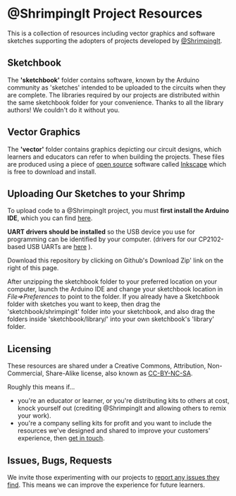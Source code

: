 # @ShrimpingIt Project Resources

This is a collection of resources including vector graphics and software sketches supporting the adopters of projects developed by [@ShrimpingIt](http://shrimping.it).

## Sketchbook 

The **'sketchbook'** folder contains software, known by the Arduino community as 'sketches' intended to be uploaded to the circuits when they are complete. The libraries required by our projects are distributed within the same sketchbook folder for your convenience. Thanks to all the library authors! We couldn't do it without you.

## Vector Graphics

The **'vector'** folder contains graphics depicting our circuit designs, which learners and educators can refer to when building the projects. These files are produced using a piece of [open source](http://en.wikipedia.org/wiki/Open_source) software called [Inkscape](https://inkscape.org/) which is free to download and install.

## Uploading Our Sketches to your Shrimp

To upload code to a @ShrimpingIt project, you must **first install the Arduino IDE**, which you can find [here](http://arduino.cc/en/Main/Software). 

**UART drivers should be installed** so the USB device you use for programming can be identified by your computer. (drivers for our CP2102-based USB UARTs are [here](http://shrimping.it/drivers/) ).

Download this repository by clicking on Github's Download Zip' link on the right of this page.

After unzipping the sketchbook folder to your preferred location on your computer, launch the Arduino IDE and change your sketchbook location in *File=>Preferences* to point to the folder. If you already have a Sketchbook folder with sketches you want to keep, then drag the 'sketchbook/shrimpingit' folder into your sketchbook, and also drag the folders inside 'sketchbook/library/' into your own sketchbook's 'library' folder.

## Licensing

These resources are shared under a Creative Commons, Attribution, Non-Commercial, Share-Alike license, also known as [CC-BY-NC-SA](https://creativecommons.org/licenses/by-nc-sa/3.0/). 

Roughly this means if... 
* you're an educator or learner, or you're distributing kits to others at cost, knock yourself out (crediting @ShrimpingIt and allowing others to remix your work). 
* you're a company selling kits for profit and you want to include the resources we've designed and shared to improve your customers' experience, then [get in touch](http://shrimping.it).

## Issues, Bugs, Requests

We invite those experimenting with our projects to [report any issues they find](https://github.com/ShrimpingIt/projects/issues). This means we can improve the experience for future learners.
